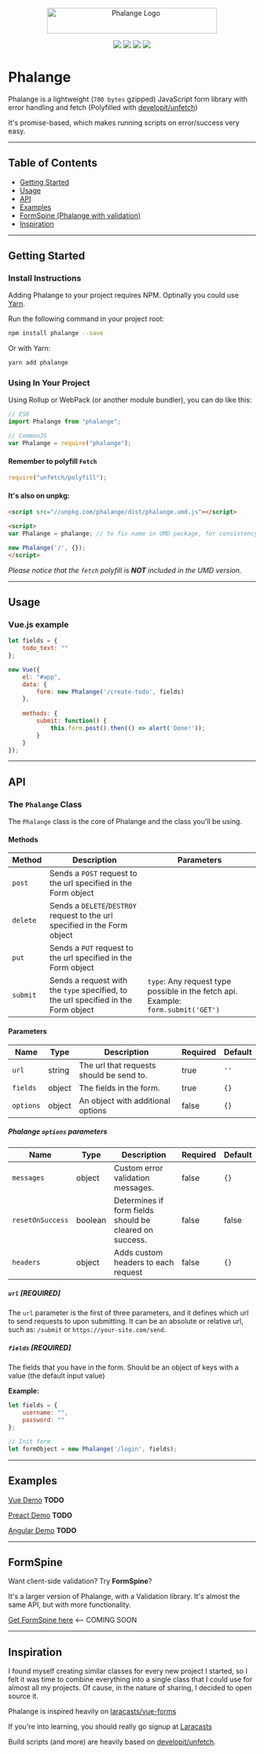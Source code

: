 <p align="center" style="text-align: center;">
<a href="http://lasserafn.github.io/phalange/"><img src="https://cdn.rawgit.com/LasseRafn/Phalange/1976e25f/logo.svg" width="346" height="52" alt="Phalange Logo" /></a>
</p>

<p align="center" style="text-align: center;">
<a href="https://codecov.io/gh/LasseRafn/Phalange"><img src="https://img.shields.io/codecov/c/github/LasseRafn/Phalange.svg?style=flat-square" /></a>
<a href="https://travis-ci.org/LasseRafn/Phalange"><img src="https://img.shields.io/travis/LasseRafn/Phalange.svg?style=flat-square" /></a>
<a href="http://npmjs.com/package/phalange"><img src="https://img.shields.io/npm/v/phalange.svg?style=flat-square" /></a>
<a href="http://npmjs.com/package/phalange"><img src="https://img.shields.io/npm/dt/phalange.svg?style=flat-square" /></a>
</p>

# Phalange

Phalange is a lightweight (`700 bytes` gzipped) JavaScript form library with error handling and fetch (Polyfilled with [developit/unfetch](https://github.com/developit/unfetch))

It's promise-based, which makes running scripts on error/success very easy.

------------------------------------------------

## Table of Contents

* [Getting Started](#getting-started)
* [Usage](#usage)
* [API](#api)
* [Examples](#examples)
* [FormSpine (Phalange with validation)](#formspine)
* [Inspiration](#inspiration)

------------------------------------------------

## Getting Started

### Install Instructions

Adding Phalange to your project requires NPM. Optinally you could use [Yarn](https://yarnpkg.com).

Run the following command in your project root:
```bash
npm install phalange --save
```

Or with Yarn:
```bash
yarn add phalange
```

### Using In Your Project

Using Rollup or WebPack (or another module bundler), you can do like this: 
```js
// ES6
import Phalange from "phalange";

// CommonJS
var Phalange = require("phalange");
```

#### Remember to polyfill `Fetch`
```js
require("unfetch/polyfill");
```

#### It's also on unpkg:
```html
<script src="//unpkg.com/phalange/dist/phalange.umd.js"></script>

<script>
var Phalange = phalange; // to fix name in UMD package, for consistency.

new Phalange('/', {});
</script>
```
_Please notice that the `fetch` polyfill is **NOT** included in the UMD version._
 
------------------------------------------------

## Usage

### Vue.js example
```js
let fields = {
    todo_text: ""
};

new Vue({
    el: "#app",
    data: {
        form: new Phalange('/create-todo', fields)
    },
    
    methods: {
        submit: function() {
            this.form.post().then(() => alert('Done!'));
        }
    }
});
```

------------------------------------------------

## API

### The `Phalange` Class

The `Phalange` class is the core of Phalange and the class you'll be using.

#### Methods

| Method | Description | Parameters |
| ------ | ----------- | ---------- |
| `post` | Sends a `POST` request to the url specified in the Form object |  |
| `delete` | Sends a `DELETE`/`DESTROY` request to the url specified in the Form object |  |
| `put` | Sends a `PUT` request to the url specified in the Form object |  |
| `submit` | Sends a request with the `type` specified, to the url specified in the Form object | `type`: Any request type possible in the fetch api. Example: `form.submit('GET')` |

#### Parameters

| Name | Type | Description | Required | Default |
| ---- |----- | ----------- |--------- | ------- |
| `url` | string | The url that requests should be send to. | true | `''` |
| `fields` | object | The fields in the form. | true | `{}` |
| `options` | object | An object with additional options | false | `{}` |

##### Phalange `options` parameters

| Name | Type | Description | Required | Default |
| ---- |----- | ----------- |--------- | ------- |
| `messages` | object | Custom error validation messages. | false | `{}` |
| `resetOnSuccess` | boolean | Determines if form fields should be cleared on success. | false | false |
| `headers` | object | Adds custom headers to each request | false | `{}` |

##### `url` [REQUIRED]

The `url` parameter is the first of three parameters, and it defines which url to send requests to upon submitting. It can be an absolute or relative url, such as: `/submit` or `https://your-site.com/send`.

##### `fields` [REQUIRED]

The fields that you have in the form. Should be an object of keys with a value (the default input value)

**Example:**
```js
let fields = {
    username: "",
    password: ""
};

// Init form
let formObject = new Phalange('/login', fields);
```
------------------------------------------------

## Examples

[Vue Demo](http://codepen.io/LasseRafn/pen/RpJMLY/) **TODO**

[Preact Demo](http://codepen.io/LasseRafn/pen/qrKMgG/) **TODO**

[Angular Demo](http://codepen.io/LasseRafn/pen/qrKMgG/) **TODO**

------------------------------------------------

## FormSpine

Want client-side validation? Try **FormSpine**?

It's a larger version of Phalange, with a Validation library. It's almost the same API, but with more functionality.

[Get FormSpine here](https://github.com/LasseRafn/FormSpine) <-- COMING SOON

------------------------------------------------

## Inspiration
I found myself creating similar classes for every new project I started, so I felt it was time to combine everything into a single class that I could use for almost all my projects. Of cause, in the nature of sharing, I decided to open source it.

Phalange is inspired heavily on [laracasts/vue-forms](https://github.com/laracasts/Vue-Forms)

If you're into learning, you should really go signup at [Laracasts](https://laracasts.com)

Build scripts (and more) are heavily based on [developit/unfetch](https://github.com/developit/unfetch). 
